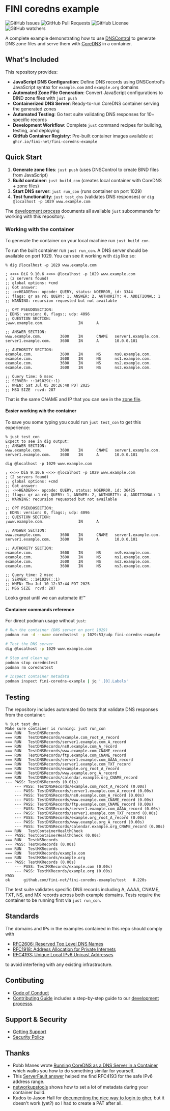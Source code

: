 # FINI coredns example

![GitHub Issues](https://img.shields.io/github/issues/fini-net/fini-coredns-example)
![GitHub Pull Requests](https://img.shields.io/github/issues-pr/fini-net/fini-coredns-example)
![GitHub License](https://img.shields.io/github/license/fini-net/fini-coredns-example)
![GitHub watchers](https://img.shields.io/github/watchers/fini-net/fini-coredns-example)

A complete example demonstrating how to use
[DNSControl](https://github.com/StackExchange/dnscontrol) to generate DNS zone
files and serve them with [CoreDNS](https://coredns.io/) in a container.

## What's Included

This repository provides:

- **JavaScript DNS Configuration**: Define DNS records using DNSControl's
  JavaScript syntax for `example.com` and `example.org` domains
- **Automated Zone File Generation**: Convert JavaScript configurations to BIND
  zone files with `just push`
- **Containerized DNS Server**: Ready-to-run CoreDNS container serving the generated zones
- **Automated Testing**: Go test suite validating DNS responses for 10+ specific records
- **Development Workflow**: Complete `just` command recipes for building, testing, and deploying
- **GitHub Container Registry**: Pre-built container images available at
  `ghcr.io/fini-net/fini-coredns-example`

## Quick Start

1. **Generate zone files**: `just push` (uses DNSControl to create BIND files from JavaScript)
2. **Build container**: `just build_con` (creates local container with CoreDNS + zone files)
3. **Start DNS server**: `just run_con` (runs container on port 1029)
4. **Test functionality**: `just test_dns` (validates DNS responses) or `dig
   @localhost -p 1029 www.example.com`

The [development process](.github/CONTRIBUTING.md#development-process)
documents all available `just` subcommands for working with this repository.

### Working with the container

To generate the container on your local machine run `just build_con`.

To run the built container run `just run_con`.  A DNS server should be
available on port 1029.  You can see it working with `dig` like so:

```ShellSession
% dig @localhost -p 1029 www.example.com

; <<>> DiG 9.10.6 <<>> @localhost -p 1029 www.example.com
; (2 servers found)
;; global options: +cmd
;; Got answer:
;; ->>HEADER<<- opcode: QUERY, status: NOERROR, id: 3344
;; flags: qr aa rd; QUERY: 1, ANSWER: 2, AUTHORITY: 4, ADDITIONAL: 1
;; WARNING: recursion requested but not available

;; OPT PSEUDOSECTION:
; EDNS: version: 0, flags:; udp: 4096
;; QUESTION SECTION:
;www.example.com.               IN      A

;; ANSWER SECTION:
www.example.com.        3600    IN      CNAME   server1.example.com.
server1.example.com.    3600    IN      A       10.0.0.101

;; AUTHORITY SECTION:
example.com.            3600    IN      NS      ns0.example.com.
example.com.            3600    IN      NS      ns1.example.com.
example.com.            3600    IN      NS      ns2.example.com.
example.com.            3600    IN      NS      ns3.example.com.

;; Query time: 6 msec
;; SERVER: ::1#1029(::1)
;; WHEN: Sat Jul 05 20:26:48 PDT 2025
;; MSG SIZE  rcvd: 287
```

That is the same CNAME and IP that you can see in the
[zone file](dns/zones/example.com.zone).

#### Easier working wih the container

To save you some typing you could run `just test_con` to get this
experience:

```ShellSession
% just test_con
Expect to see in dig output:
;; ANSWER SECTION:
www.example.com.        3600    IN      CNAME   server1.example.com.
server1.example.com.    3600    IN      A       10.0.0.101

dig @localhost -p 1029 www.example.com

; <<>> DiG 9.10.6 <<>> @localhost -p 1029 www.example.com
; (2 servers found)
;; global options: +cmd
;; Got answer:
;; ->>HEADER<<- opcode: QUERY, status: NOERROR, id: 36425
;; flags: qr aa rd; QUERY: 1, ANSWER: 2, AUTHORITY: 4, ADDITIONAL: 1
;; WARNING: recursion requested but not available

;; OPT PSEUDOSECTION:
; EDNS: version: 0, flags:; udp: 4096
;; QUESTION SECTION:
;www.example.com.               IN      A

;; ANSWER SECTION:
www.example.com.        3600    IN      CNAME   server1.example.com.
server1.example.com.    3600    IN      A       10.0.0.101

;; AUTHORITY SECTION:
example.com.            3600    IN      NS      ns0.example.com.
example.com.            3600    IN      NS      ns1.example.com.
example.com.            3600    IN      NS      ns2.example.com.
example.com.            3600    IN      NS      ns3.example.com.

;; Query time: 2 msec
;; SERVER: ::1#1029(::1)
;; WHEN: Thu Jul 10 12:37:44 PDT 2025
;; MSG SIZE  rcvd: 287
```

Looks great until we can automate it!™

#### Container commands reference

For direct podman usage without `just`:

```bash
# Run the container (DNS server on port 1029)
podman run -d --name corednstest -p 1029:53/udp fini-coredns-example

# Test the DNS server
dig @localhost -p 1029 www.example.com

# Stop and clean up
podman stop corednstest
podman rm corednstest

# Inspect container metadata
podman inspect fini-coredns-example | jq '.[0].Labels'
```

## Testing

The repository includes automated Go tests that validate DNS responses from the container:

```ShellSession
% just test_dns
Make sure container is running: just run_con
=== RUN   TestDNSRecords
=== RUN   TestDNSRecords/example.com_root_A_record
=== RUN   TestDNSRecords/server1.example.com_A_record
=== RUN   TestDNSRecords/ns0.example.com_A_record
=== RUN   TestDNSRecords/www.example.com_CNAME_record
=== RUN   TestDNSRecords/ftp.example.com_CNAME_record
=== RUN   TestDNSRecords/server1.example.com_AAAA_record
=== RUN   TestDNSRecords/server1.example.com_TXT_record
=== RUN   TestDNSRecords/example.org_root_A_record
=== RUN   TestDNSRecords/www.example.org_A_record
=== RUN   TestDNSRecords/calendar.example.org_CNAME_record
--- PASS: TestDNSRecords (0.01s)
    --- PASS: TestDNSRecords/example.com_root_A_record (0.00s)
    --- PASS: TestDNSRecords/server1.example.com_A_record (0.00s)
    --- PASS: TestDNSRecords/ns0.example.com_A_record (0.00s)
    --- PASS: TestDNSRecords/www.example.com_CNAME_record (0.00s)
    --- PASS: TestDNSRecords/ftp.example.com_CNAME_record (0.00s)
    --- PASS: TestDNSRecords/server1.example.com_AAAA_record (0.00s)
    --- PASS: TestDNSRecords/server1.example.com_TXT_record (0.00s)
    --- PASS: TestDNSRecords/example.org_root_A_record (0.00s)
    --- PASS: TestDNSRecords/www.example.org_A_record (0.00s)
    --- PASS: TestDNSRecords/calendar.example.org_CNAME_record (0.00s)
=== RUN   TestContainerHealthCheck
--- PASS: TestContainerHealthCheck (0.00s)
=== RUN   TestNSRecords
--- PASS: TestNSRecords (0.00s)
=== RUN   TestMXRecords
=== RUN   TestMXRecords/example.com
=== RUN   TestMXRecords/example.org
--- PASS: TestMXRecords (0.00s)
    --- PASS: TestMXRecords/example.com (0.00s)
    --- PASS: TestMXRecords/example.org (0.00s)
PASS
ok  	github.com/fini-net/fini-coredns-example/test	0.220s
```

The test suite validates specific DNS records including A, AAAA, CNAME, TXT, NS, and MX records across both example domains. Tests require the container to be running first via `just run_con`.

## Standards

The domains and IPs in the examples contained in this repo should comply with

- [RFC2606: Reserved Top Level DNS Names](https://www.rfc-editor.org/rfc/rfc2606.html)
- [RFC1918: Address Allocation for Private Internets](https://www.rfc-editor.org/rfc/rfc1918.html)
- [RFC4193: Unique Local IPv6 Unicast Addresses](https://www.rfc-editor.org/rfc/rfc4193.txt)

to avoid interfering with any existing infrastructure.

## Contibuting

- [Code of Conduct](.github/CODE_OF_CONDUCT.md)
- [Contributing Guide](.github/CONTRIBUTING.md) includes a step-by-step guide to our
  [development processs](.github/CONTRIBUTING.md#development-process).

## Support & Security

- [Getting Support](.github/SUPPORT.md)
- [Security Policy](.github/SECURITY.md)

## Thanks

- Robb Manes wrote
  [Running CoreDNS as a DNS Server in a Container](https://docs.github.com/en/packages/working-with-a-github-packages-registry/working-with-the-container-registry)
  which walks you how to do something similar for yourself.
- This [ServerFault answer](https://serverfault.com/a/216611/205542) helped me find RFC4193
  for the safe IPv6 address range.
- [networkupstools](https://github.com/networkupstools/nut/wiki/Building-NUT-integration-for-Home-Assistant)
  shows how to set a lot of metadata during your container build.
- Kudos to Jason Hall for [documenting the nice way to login to ghcr](https://github.com/cli/cli/pull/8558),
  but it doesn't work (yet?) so I had to create a PAT after all.
